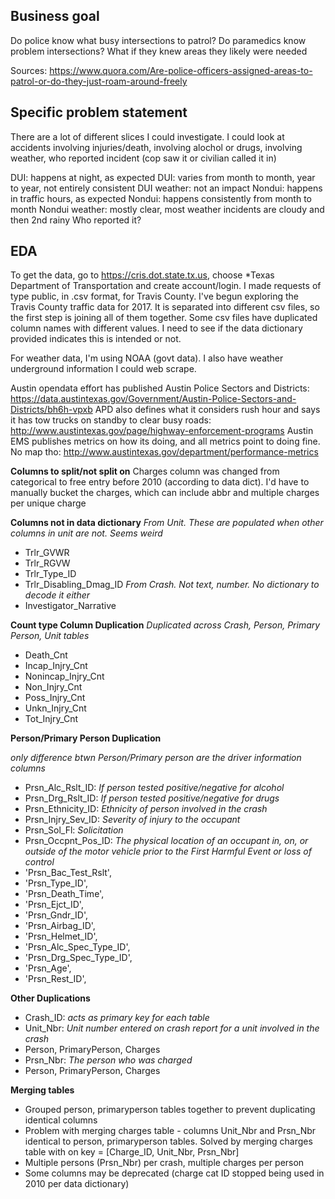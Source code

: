 ## Business goal
Do police know what busy intersections to patrol? Do paramedics know problem intersections? What if they knew areas they likely were needed

Sources:
https://www.quora.com/Are-police-officers-assigned-areas-to-patrol-or-do-they-just-roam-around-freely


## Specific problem statement
There are a lot of different slices I could investigate. I could look at accidents involving injuries/death, involving alochol or drugs, involving weather, who reported incident (cop saw it or civilian called it in)

DUI: happens at night, as expected
DUI: varies from month to month, year to year, not entirely consistent
DUI weather: not an impact
Nondui: happens in traffic hours, as expected
Nondui: happens consistently from month to month
Nondui weather: mostly clear, most weather incidents are cloudy and then 2nd rainy
Who reported it?

## EDA
To get the data, go to https://cris.dot.state.tx.us, choose \*Texas Department of Transportation and create account/login. I made requests of type public, in .csv format, for Travis County.
I've begun exploring the Travis County traffic data for 2017. It is separated into different csv files, so the first step is joining all of them together. Some csv files have duplicated column names with different values. I need to see if the data dictionary provided indicates this is intended or not.

For weather data, I'm using NOAA (govt data). I also have weather underground information I could web scrape.

Austin opendata effort has published Austin Police Sectors and Districts:
https://data.austintexas.gov/Government/Austin-Police-Sectors-and-Districts/bh6h-vpxb
APD also defines what it considers rush hour and says it has tow trucks on standby to clear busy roads:
http://www.austintexas.gov/page/highway-enforcement-programs
Austin EMS publishes metrics on how its doing, and all metrics point to doing fine. No map tho:
http://www.austintexas.gov/department/performance-metrics



**Columns to split/not split on**
Charges column was changed from categorical to free entry before 2010 (according to data dict). I'd have to manually bucket the charges, which can include abbr and multiple charges per unique charge


**Columns not in data dictionary**
*From Unit. These are populated when other columns in unit are not. Seems weird*
- Trlr_GVWR
-	Trlr_RGVW
-	Trlr_Type_ID
-	Trlr_Disabling_Dmag_ID
*From Crash. Not text, number. No dictionary to decode it either*
- Investigator_Narrative

**Count type Column Duplication**
*Duplicated across Crash, Person, Primary Person, Unit tables*
- Death_Cnt
- Incap_Injry_Cnt
- Nonincap_Injry_Cnt
- Non_Injry_Cnt
- Poss_Injry_Cnt
- Unkn_Injry_Cnt
- Tot_Injry_Cnt

**Person/Primary Person Duplication**

 *only difference btwn Person/Primary person are the driver information columns*
- Prsn_Alc_Rslt_ID: *If person tested positive/negative for alcohol*
- Prsn_Drg_Rslt_ID: *If person tested positive/negative for drugs*
- Prsn_Ethnicity_ID: *Ethnicity of person involved in the crash*
- Prsn_Injry_Sev_ID: *Severity of injury to the occupant*
- Prsn_Sol_Fl: *Solicitation*
- Prsn_Occpnt_Pos_ID: *The physical location of an occupant in, on, or outside of the motor vehicle prior to the First Harmful Event or loss of control*
- 'Prsn_Bac_Test_Rslt',
- 'Prsn_Type_ID',
- 'Prsn_Death_Time',
- 'Prsn_Ejct_ID',
- 'Prsn_Gndr_ID',
- 'Prsn_Airbag_ID',
- 'Prsn_Helmet_ID',
- 'Prsn_Alc_Spec_Type_ID',
- 'Prsn_Drg_Spec_Type_ID',
- 'Prsn_Age',
- 'Prsn_Rest_ID',

**Other Duplications**
- Crash_ID: *acts as primary key for each table*
- Unit_Nbr: *Unit number entered on crash report for a unit involved in the crash*
- Person, PrimaryPerson, Charges
-  Prsn_Nbr: *The person who was charged*
  - Person, PrimaryPerson, Charges

**Merging tables**
- Grouped person, primaryperson tables together to prevent duplicating identical columns
- Problem with merging charges table - columns Unit_Nbr and Prsn_Nbr identical to person, primaryperson tables. Solved by merging charges table with on key = [Charge_ID, Unit_Nbr, Prsn_Nbr]
- Multiple persons (Prsn_Nbr) per crash, multiple charges per person
- Some columns may be deprecated (charge cat ID stopped being used in 2010 per data dictionary)
